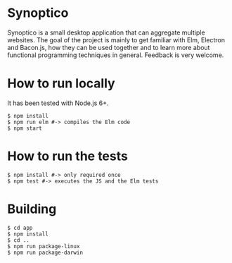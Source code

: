 # Synoptico

Synoptico is a small desktop application that can aggregate multiple websites.
The goal of the project is mainly to get familiar with Elm, Electron and Bacon.js, how they can be
used together and to learn more about functional programming techniques in general. Feedback is very
welcome.

# How to run locally

It has been tested with Node.js 6+.

```
$ npm install
$ npm run elm #-> compiles the Elm code
$ npm start
```

# How to run the tests

```
$ npm install #-> only required once
$ npm test #-> executes the JS and the Elm tests
```


# Building

```
$ cd app
$ npm install
$ cd ..
$ npm run package-linux
$ npm run package-darwin
```


